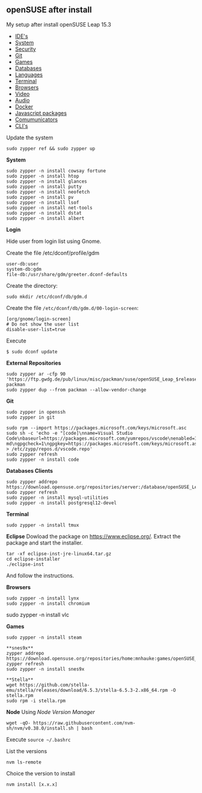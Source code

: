 ## openSUSE after install
My setup after install openSUSE Leap 15.3


- [IDE's](#ides)
- [System](#system)
- [Security](#security)
- [Git](#git)
- [Games](#games)
- [Databases](#databases)
- [Languages](#languages)
- [Terminal](#terminal)
- [Browsers](#browser)
- [Video](#video)
- [Audio](#audio)
- [Docker](#docker)
- [Javascript packages](#jspackage)
- [Comumunicators](#communicators)
- [CLI's](#cli)


<a id="system"></a>
Update the system
```shell
sudo zypper ref && sudo zypper up
```

<a id="system"></a>
**System**
```shell
sudo zypper -n install cowsay fortune
sudo zypper -n install htop
sudo zypper -n install glances
sudo zypper -n install putty
sudo zypper -n install neofetch
sudo zypper -n install pv
sudo zypper -n install lsof
sudo zypper -n install net-tools
sudo zypper -n install dstat
sudo zypper -n install albert
```

**Login**

Hide user from login list using Gnome. 

Create the file /etc/dconf/profile/gdm
```
user-db:user
system-db:gdm
file-db:/usr/share/gdm/greeter.dconf-defaults
```

Create the directory:
```
sudo mkdir /etc/dconf/db/gdm.d
```

Create the file `/etc/dconf/db/gdm.d/00-login-screen`:
```
[org/gnome/login-screen]
# Do not show the user list
disable-user-list=true
```

Execute
```
$ sudo dconf update
```

**External Repositories**
```
sudo zypper ar -cfp 90 'https://ftp.gwdg.de/pub/linux/misc/packman/suse/openSUSE_Leap_$releasever/' packman
sudo zypper dup --from packman --allow-vendor-change
```

<a id="system"></a>
**Git**
```
sudo zypper in openssh
sudo zypper in git
```

```
sudo rpm --import https://packages.microsoft.com/keys/microsoft.asc
sudo sh -c 'echo -e "[code]\nname=Visual Studio Code\nbaseurl=https://packages.microsoft.com/yumrepos/vscode\nenabled=1\ntype=rpm-md\ngpgcheck=1\ngpgkey=https://packages.microsoft.com/keys/microsoft.asc" > /etc/zypp/repos.d/vscode.repo'
sudo zypper refresh
sudo zypper -n install code
```


<a id="databases"></a>
**Databases Clients**
```
sudo zypper addrepo https://download.opensuse.org/repositories/server:/database/openSUSE_Leap_15.3/server:database.repo
sudo zypper refresh
sudo zypper -n install mysql-utilities
sudo zypper -n install postgresql12-devel
```

<a id="terminal"></a>
**Terminal**
```
sudo zypper -n install tmux
```

<a id="ides"></a>
**Eclipse**
Dowload the package on https://www.eclipse.org/.
Extract the package and start the installer.
```
tar -xf eclipse-inst-jre-linux64.tar.gz
cd eclipse-installer
./eclipse-inst
```

And follow the instructions.

<a id="browser"></a>
**Browsers**
```shell
sudo zypper -n install lynx
sudo zypper -n install chromium
```

sudo zypper -n install vlc

<a id="games"></a>
**Games**
```shell
sudo zypper -n install steam

**snes9x**
zypper addrepo https://download.opensuse.org/repositories/home:mnhauke:games/openSUSE_Leap_15.2/home:mnhauke:games.repo
zypper refresh
sudo zypper -n install snes9x

**Stella**
wget https://github.com/stella-emu/stella/releases/download/6.5.3/stella-6.5.3-2.x86_64.rpm -O stella.rpm
sudo rpm -i stella.rpm
```

**Node**
Using _Node Version Manager_
```shell
wget -qO- https://raw.githubusercontent.com/nvm-sh/nvm/v0.38.0/install.sh | bash
```

Execute  `source ~/.bashrc`

List the versions
```
nvm ls-remote
```

Choice the version to install
```
nvm install [x.x.x]
```

